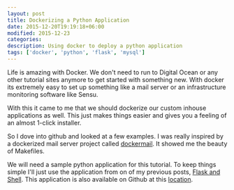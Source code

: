 ```yaml
---
layout: post
title: Dockerizing a Python Application
date: 2015-12-20T19:19:18+06:00
modified: 2015-12-23
categories: 
description: Using docker to deploy a python application
tags: ['docker', 'python', 'flask', 'mysql']
---
```


Life is amazing with Docker. We don't need to run to Digital Ocean or any other tutorial sites 
anymore to get started with something new. With docker its extremely easy to set up something 
like a mail server or an infrastructure monitoring software like Sensu. <!-- more -->

With this it came to me that we should dockerize our custom inhouse applications as well. This just 
makes things easier and gives you a feeling of an almost 1-click installer.

So I dove into github and looked at a few examples. I was really inspired by a dockerized mail server 
project called [dockermail](https://github.com/lava/dockermail). It showed me the beauty of Makefiles.

We will need a sample python application for this tutorial. To keep things simple I'll just use the 
application from on of my previous posts, [Flask and Shell](/flask-and-shell). This application is also
available on Github at this [location](https://github.com/redmoses/flaskshell).
